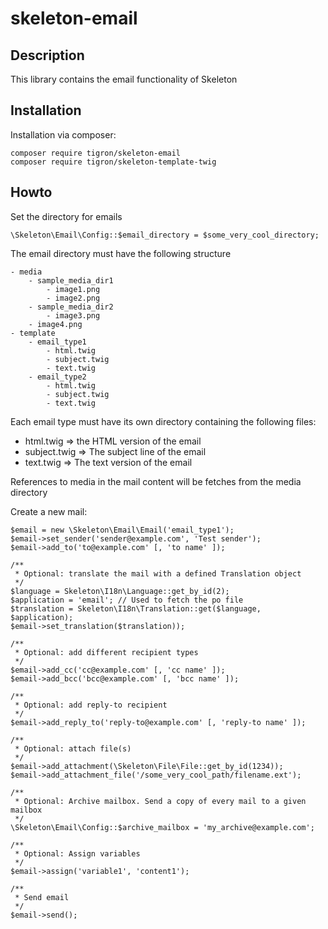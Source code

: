 # skeleton-email

## Description

This library contains the email functionality of Skeleton
## Installation

Installation via composer:

    composer require tigron/skeleton-email
    composer require tigron/skeleton-template-twig

## Howto

Set the directory for emails

    \Skeleton\Email\Config::$email_directory = $some_very_cool_directory;

The email directory must have the following structure

    - media
        - sample_media_dir1
            - image1.png
            - image2.png
        - sample_media_dir2
            - image3.png
        - image4.png
    - template
        - email_type1
            - html.twig
            - subject.twig
            - text.twig
        - email_type2
            - html.twig
            - subject.twig
            - text.twig

Each email type must have its own directory containing the following files:
 - html.twig => the HTML version of the email
 - subject.twig => The subject line of the email
 - text.twig => The text version of the email

References to media in the mail content will be fetches from the media directory


Create a new mail:

    $email = new \Skeleton\Email\Email('email_type1');
    $email->set_sender('sender@example.com', 'Test sender');
    $email->add_to('to@example.com' [, 'to name' ]);

    /**
     * Optional: translate the mail with a defined Translation object
     */
    $language = Skeleton\I18n\Language::get_by_id(2);
    $application = 'email'; // Used to fetch the po file
    $translation = Skeleton\I18n\Translation::get($language, $application);
    $email->set_translation($translation));

    /**
     * Optional: add different recipient types
     */
    $email->add_cc('cc@example.com' [, 'cc name' ]);
    $email->add_bcc('bcc@example.com' [, 'bcc name' ]);
    
    /**
     * Optional: add reply-to recipient
     */
    $email->add_reply_to('reply-to@example.com' [, 'reply-to name' ]);
    
    /**
     * Optional: attach file(s)
     */
    $email->add_attachment(\Skeleton\File\File::get_by_id(1234));
    $email->add_attachment_file('/some_very_cool_path/filename.ext');

    /**
     * Optional: Archive mailbox. Send a copy of every mail to a given mailbox
     */
    \Skeleton\Email\Config::$archive_mailbox = 'my_archive@example.com';
   
    /**
     * Optional: Assign variables
     */
    $email->assign('variable1', 'content1');
    
    /**
     * Send email
     */
    $email->send();
